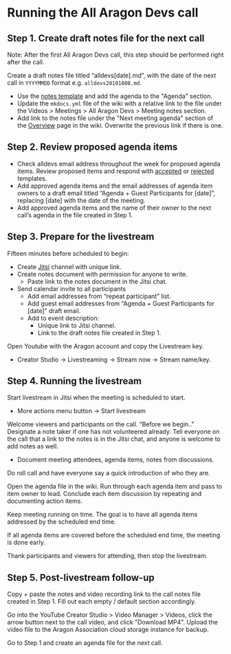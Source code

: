 # Running the All Aragon Devs call

## Step 1. Create draft notes file for the next call
Note: After the first All Aragon Devs call, this step should be performed right after the call.

Create a draft notes file titled “alldevs[date].md”, with the date of the next call in `YYYYMMDD` format e.g. `alldevs20181008.md`.

- Use the [notes template](template.md) and add the agenda to the "Agenda" section.
- Update the `mkdocs.yml` file of the wiki with a relative link to the file under the Videos > Meetings > All Aragon Devs > Meeting notes section.
- Add link to the notes file under the "Next meeting agenda" section of the [Overview](dev.md) page in the wiki. Overwrite the previous link if there is one.

## Step 2. Review proposed agenda items

- Check alldevs email address throughout the week for proposed agenda items. Review proposed items and respond with [accepted](all_devs_accepted.md) or [rejected](all_devs_rejected.md) templates.
- Add approved agenda items and the email addresses of agenda item owners to a draft email titled “Agenda + Guest Participants for [date]”, replacing [date] with the date of the meeting.
- Add approved agenda items and the name of their owner to the next call’s agenda in the file created in Step 1.

## Step 3. Prepare for the livestream

Fifteen minutes before scheduled to begin:

- Create [Jitsi](https://meet.jit.si) channel with unique link.
- Create notes document with permission for anyone to write.
  - Paste link to the notes document in the Jitsi chat.
- Send calendar invite to all participants
  - Add email addresses from “repeat participant” list.
  - Add guest email addresses from “Agenda + Guest Participants for [date]” draft email.
  - Add to event description:
    - Unique link to Jitsi channel.
    - Link to the draft notes file created in Step 1.

Open Youtube with the Aragon account and copy the Livestream key.

  - Creator Studio -> Livestreaming -> Stream now -> Stream name/key.

## Step 4. Running the livestream

Start livestream in Jitsi when the meeting is scheduled to start.

  - More actions menu button -> Start livestream

Welcome viewers and participants on the call. “Before we begin..” Designate a note taker if one has not volunteered already. Tell everyone on the call that a link to the notes is in the Jitsi chat, and anyone is welcome to add notes as well.

  - Document meeting attendees, agenda items, notes from discussions.

Do roll call and have everyone say a quick introduction of who they are.

Open the agenda file in the wiki. Run through each agenda item and pass to item owner to lead. Conclude each item discussion by repeating and documenting action items.

Keep meeting running on time. The goal is to have all agenda items addressed by the scheduled end time.

If all agenda items are covered before the scheduled end time, the meeting is done early.

Thank participants and viewers for attending, then stop the livestream.

## Step 5. Post-livestream follow-up

Copy + paste the notes and video recording link to the call notes file created in Step 1. Fill out each empty / default section accordingly.

Go into the YouTube Creator Studio > Video Manager > Videos, click the arrow button next to the call video, and click "Download MP4". Upload the video file to the Aragon Association cloud storage instance for backup.

Go to Step 1 and create an agenda file for the next call.
